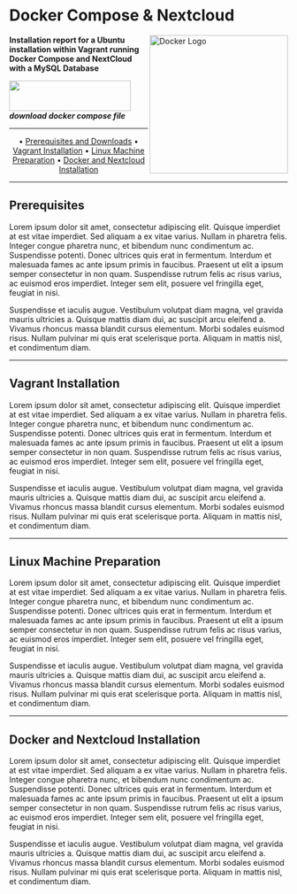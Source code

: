 # Docker Compose & Nextcloud

<img src="https://xibo.org.uk/img/svg/Home/icon_home_ubuntu_blue.svg" alt="Docker Logo" width='250' align="right">

**Installation report for a Ubuntu installation within Vagrant running Docker Compose and NextCloud with a MySQL Database**

<a href="https://github.com/farag2/Sophia-Script-for-Windows/releases/latest"><img src="https://raw.githubusercontent.com/farag2/Sophia-Script-for-Windows/master/img/SSdownloadbutton.svg" width=220px height=55px></a>\
***download docker compose file***

***

<p align="center">
	&bull;
	<a href="#prerequisites">Prerequisites and Downloads</a>
	&bull;
	<a href="#vagrant-installation">Vagrant Installation</a>  
	&bull;
	<a href="#linux-machine-preparation">Linux Machine Preparation</a>
	&bull;
	<a href="#docker-and-nextcloud-installation">Docker and Nextcloud Installation</a>
</p>

***

## Prerequisites

Lorem ipsum dolor sit amet, consectetur adipiscing elit. Quisque imperdiet at est vitae imperdiet. Sed aliquam a ex vitae varius. Nullam in pharetra felis. Integer congue pharetra nunc, et bibendum nunc condimentum ac. Suspendisse potenti. Donec ultrices quis erat in fermentum. Interdum et malesuada fames ac ante ipsum primis in faucibus. Praesent ut elit a ipsum semper consectetur in non quam. Suspendisse rutrum felis ac risus varius, ac euismod eros imperdiet. Integer sem elit, posuere vel fringilla eget, feugiat in nisi.

Suspendisse et iaculis augue. Vestibulum volutpat diam magna, vel gravida mauris ultricies a. Quisque mattis diam dui, ac suscipit arcu eleifend a. Vivamus rhoncus massa blandit cursus elementum. Morbi sodales euismod risus. Nullam pulvinar mi quis erat scelerisque porta. Aliquam in mattis nisl, et condimentum diam.


***

## Vagrant Installation
Lorem ipsum dolor sit amet, consectetur adipiscing elit. Quisque imperdiet at est vitae imperdiet. Sed aliquam a ex vitae varius. Nullam in pharetra felis. Integer congue pharetra nunc, et bibendum nunc condimentum ac. Suspendisse potenti. Donec ultrices quis erat in fermentum. Interdum et malesuada fames ac ante ipsum primis in faucibus. Praesent ut elit a ipsum semper consectetur in non quam. Suspendisse rutrum felis ac risus varius, ac euismod eros imperdiet. Integer sem elit, posuere vel fringilla eget, feugiat in nisi.

Suspendisse et iaculis augue. Vestibulum volutpat diam magna, vel gravida mauris ultricies a. Quisque mattis diam dui, ac suscipit arcu eleifend a. Vivamus rhoncus massa blandit cursus elementum. Morbi sodales euismod risus. Nullam pulvinar mi quis erat scelerisque porta. Aliquam in mattis nisl, et condimentum diam.

***

## Linux Machine Preparation
Lorem ipsum dolor sit amet, consectetur adipiscing elit. Quisque imperdiet at est vitae imperdiet. Sed aliquam a ex vitae varius. Nullam in pharetra felis. Integer congue pharetra nunc, et bibendum nunc condimentum ac. Suspendisse potenti. Donec ultrices quis erat in fermentum. Interdum et malesuada fames ac ante ipsum primis in faucibus. Praesent ut elit a ipsum semper consectetur in non quam. Suspendisse rutrum felis ac risus varius, ac euismod eros imperdiet. Integer sem elit, posuere vel fringilla eget, feugiat in nisi.

Suspendisse et iaculis augue. Vestibulum volutpat diam magna, vel gravida mauris ultricies a. Quisque mattis diam dui, ac suscipit arcu eleifend a. Vivamus rhoncus massa blandit cursus elementum. Morbi sodales euismod risus. Nullam pulvinar mi quis erat scelerisque porta. Aliquam in mattis nisl, et condimentum diam.

***

## Docker and Nextcloud Installation
Lorem ipsum dolor sit amet, consectetur adipiscing elit. Quisque imperdiet at est vitae imperdiet. Sed aliquam a ex vitae varius. Nullam in pharetra felis. Integer congue pharetra nunc, et bibendum nunc condimentum ac. Suspendisse potenti. Donec ultrices quis erat in fermentum. Interdum et malesuada fames ac ante ipsum primis in faucibus. Praesent ut elit a ipsum semper consectetur in non quam. Suspendisse rutrum felis ac risus varius, ac euismod eros imperdiet. Integer sem elit, posuere vel fringilla eget, feugiat in nisi.

Suspendisse et iaculis augue. Vestibulum volutpat diam magna, vel gravida mauris ultricies a. Quisque mattis diam dui, ac suscipit arcu eleifend a. Vivamus rhoncus massa blandit cursus elementum. Morbi sodales euismod risus. Nullam pulvinar mi quis erat scelerisque porta. Aliquam in mattis nisl, et condimentum diam.
